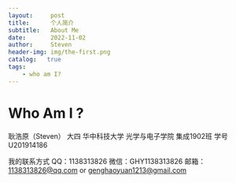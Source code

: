```yaml
---
layout:     post
title:      个人简介
subtitle:   About Me
date:       2022-11-02
author:     Steven
header-img: img/the-first.png
catalog:   true
tags:
    - who am I?
---
```

# Who Am I ?

耿浩原（Steven）
大四
华中科技大学
光学与电子学院
集成1902班
学号U201914186

我的联系方式
QQ：1138313826
微信：GHY1138313826
邮箱：1138313826@qq.com   or   genghaoyuan1213@gmail.com

